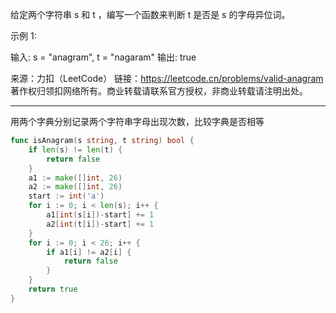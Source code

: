 给定两个字符串 s 和 t ，编写一个函数来判断 t 是否是 s 的字母异位词。

示例 1:

输入: s = "anagram", t = "nagaram"
输出: true

来源：力扣（LeetCode）
链接：https://leetcode.cn/problems/valid-anagram
著作权归领扣网络所有。商业转载请联系官方授权，非商业转载请注明出处。

---

用两个字典分别记录两个字符串字母出现次数，比较字典是否相等

```go
func isAnagram(s string, t string) bool {
	if len(s) != len(t) {
		return false
	}
	a1 := make([]int, 26)
	a2 := make([]int, 26)
	start := int('a')
	for i := 0; i < len(s); i++ {
		a1[int(s[i])-start] += 1
		a2[int(t[i])-start] += 1
	}
	for i := 0; i < 26; i++ {
		if a1[i] != a2[i] {
			return false
		}
	}
	return true
}
```

